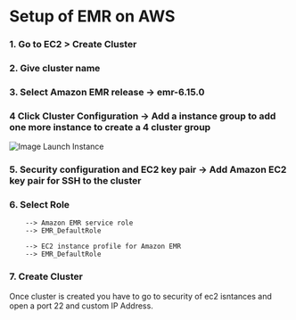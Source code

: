 # Setup of EMR on AWS

### 1. Go to EC2 > Create Cluster

### 2. Give cluster name

### 3. Select Amazon EMR release -> emr-6.15.0

### 4 Click Cluster Configuration -> Add a instance group to add one more instance to create a 4 cluster group
![Image Launch Instance](https://github.com/dm0927/Cloud-Assignment-2/blob/main/images/Screenshot%202023-12-08%20at%201.16.04%E2%80%AFAM.png)

### 5. Security configuration and EC2 key pair -> Add Amazon EC2 key pair for SSH to the cluster

### 6. Select Role
        --> Amazon EMR service role
        --> EMR_DefaultRole

        --> EC2 instance profile for Amazon EMR
        --> EMR_DefaultRole


### 7. Create Cluster

Once cluster is created you have to go to security of ec2 isntances and open a port 22 and custom IP Address.

